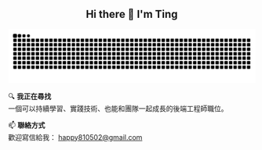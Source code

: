 <h2 align="center">Hi there 👋 I'm Ting</h2>

<p align="center">
  <img src="https://raw.githubusercontent.com/tingchen1992/tingchen1992/output/snake.svg" alt="GitHub Snake Animation">
</p>

🔍 **我正在尋找**  
一個可以持續學習、實踐技術、也能和團隊一起成長的後端工程師職位。

📫 **聯絡方式**  
歡迎寫信給我：
happy810502@gmail.com 
